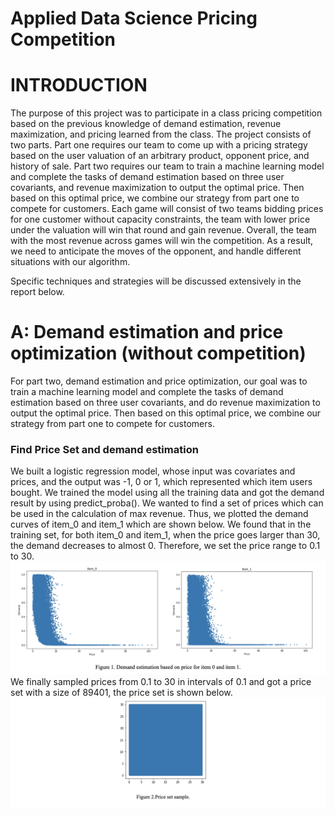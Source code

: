 # Applied Data Science Pricing Competition

# INTRODUCTION
The purpose of this project was to participate in a class pricing competition based on the previous knowledge of demand estimation, revenue maximization, and pricing learned from the class. The project consists of two parts. Part one requires our team to come up with a pricing strategy based on the user valuation of an arbitrary product, opponent price, and history of sale. Part two requires our team to train a machine learning model and complete the tasks of demand estimation based on three user covariants, and revenue maximization to output the optimal price. Then based on this optimal price, we combine our strategy from part one to compete for customers. Each game will consist of two teams bidding prices for one customer without capacity constraints, the team with lower price under the valuation will win that round and gain revenue. Overall, the team with the most revenue across games will win the competition. As a result, we need to anticipate the moves of the opponent, and handle different situations with our algorithm. 

Specific techniques and strategies will be discussed extensively in the report below. 

# A: Demand estimation and price optimization (without competition)
For part two, demand estimation and price optimization, our goal was to train a machine learning model and complete the tasks of demand estimation based on three user covariants, and do revenue maximization to output the optimal price. Then based on this optimal price, we combine our strategy from part one to compete for customers. <br>
### Find Price Set and demand estimation
We built a logistic regression model, whose input was covariates and prices, and the output was -1, 0 or 1, which represented which item users bought. We trained the model using all the training data and got the demand result by using  predict_proba(). 
We wanted to find a set of prices which can be used in the calculation of max revenue. Thus, we plotted the demand curves of item_0 and item_1 which are shown below. We found that in the training set, for both item_0 and item_1, when the price goes larger than 30, the demand decreases to almost 0. Therefore, we set the price range to 0.1 to 30.
![image1](images/data_dis.png)
We finally sampled prices from 0.1 to 30 in intervals of 0.1 and got a price set with a size of 89401, the price set is shown below.
![image1](images/data_dis1.png)
